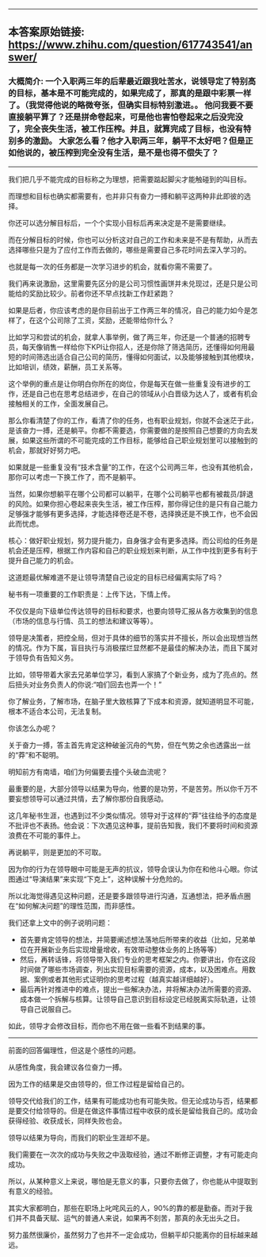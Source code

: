 ----------------------------------------
## 本答案原始链接: https://www.zhihu.com/question/617743541/answer/
### 大概简介: 一个入职两三年的后辈最近跟我吐苦水，说领导定了特别高的目标，基本是不可能完成的，如果完成了，那真的是跟中彩票一样了。（我觉得他说的略微夸张，但确实目标特别激进。。 他问我要不要直接躺平算了？还是拼命卷起来，可是他也害怕卷起来之后没完没了，完全丧失生活，被工作压榨。并且，就算完成了目标，也没有特别多的激励。 大家怎么看？他才入职两三年，躺平不太好吧？但是正如他说的，被压榨到完全没有生活，是不是也得不偿失了？
----------------------------------------
我们把几乎不能完成的目标称之为理想，把需要踮起脚尖才能触碰到的叫目标。

而理想和目标也确实都需要有，也并非只有奋力一搏和躺平这两种非此即彼的选择。

你还可以选分解目标后，一个个实现小目标后再来决定是不是需要继续。

而在分解目标的时候，你也可以分析这对自己的工作和未来是不是有帮助，从而去选择哪些只是为了应付工作而去做的，哪些是需要自己多花时间去深入学习的。

也就是每一次的任务都是一次学习进步的机会，就看你需不需要了。

我们再来说激励，这里需要先区分的是公司习惯性画饼并未兑现过，还是只是公司能给的奖励比较少。前者你还不早点找新工作赶紧跑？

如果是后者，你应该考虑的是你目前出于工作两三年的情况，自己的能力如今是怎样了，在这个公司除了工资，奖励，还能带给你什么？

比如学习和尝试的机会，就拿人事举例，做了两三年，你还是一个普通的招聘专员，每天像销售一样给你下KPI让你招人，还是你除了筛选简历，还懂得如何用最短的时间筛选出适合自己公司的简历，懂得如何面试，以及能够接触到其他模块，比如培训，绩效，薪酬，员工关系等。

这个举例的重点是让你明白你所在的岗位，你是每天在做一些重复没有进步的工作，还是自己也在思考总结进步，在自己的领域从小白晋级为达人了，或者有机会接触相关的工作，全面发展自己。

那么你看清楚了你的工作，看清了你的任务，也有职业规划，你就不会迷茫于此，是该奋力一搏，还是躺平。你都不需要选，你需要做的是按照自己想要的方向去发展，如果这些所谓的不可能完成的工作目标，能够给自己职业规划里可以接触到的机会，那就好好努力吧。

如果就是一些重复没有“技术含量”的工作，在这个公司两三年，也没有其他机会，那你可以考虑一下换工作了，而不是躺平。

当然，如果你想躺平在哪个公司都可以躺平，在哪个公司躺平也都有被裁员/辞退的风险。如果你担心卷起来丧失生活，被工作压榨，那你得记住的是只有自己能力足够强才能够有更多选择，才能选择卷还是不卷，选择换还是不换工作，也不会因此而忧虑。

核心：做好职业规划，努力提升能力，自身强才会有更多选择。而公司给的任务是机会还是压榨，根据工作内容和自己的职业规划来判断，从工作中找到更多有利于提升自己能力的机会。

这道题最优解难道不是让领导清楚自己设定的目标已经偏离实际了吗？

秘书有一项重要的工作职责是：上传下达，下情上传。

不仅仅是向下级单位传达领导的目标和要求，也要向领导汇报从各方收集到的信息（市场的信息与行情、员工的想法和建议等等）。

领导是决策者，把控全局，但对于具体的细节的落实并不擅长，所以会出现想当然的情况。作为下属，盲目执行与消极摆烂显然都不是最佳的解决办法，而且下属对于领导负有告知义务。

比如，领导带着大家去兄弟单位学习，看到人家搞了个新业务，成为了亮点的。然后扭头对业务负责人的你说:“咱们回去也弄一个！”

你了解业务，了解市场，在脑子里大致核算了下成本和资源，就知道明显不可能，根本不适合本公司，无法复制。

你该怎么办呢？

关于奋力一搏，答主首先肯定这种破釜沉舟的气势，但在气势之余也透露出一丝的“莽”和不聪明。

明知前方有南墙，咱们为何偏要去撞个头破血流呢？

最重要的是，大部分领导以结果为导向，他要的是功劳，不是苦劳。所以你千万不要妄想领导可以通过共情，去了解你那份自我感动。

这几年秘书生涯，也遇到过不少类似情况。领导对于这样的“莽”往往给予的态度是不批评也不表扬。他会说：下次遇见这种事，提前告知我，我们不要将时间和资源浪费在不可能的事件上。

再说躺平，则是更加的不可取。

因为你的行为在领导眼中可能是无声的抗议，领导会误认为你在和他斗心眼。你试图通过“导演结果”来实现“下克上”，这种误解十分危险的。

所以北海觉得遇见这种问题，还是要多跟领导进行沟通，互通想法，把矛盾点圈在“如何解决问题”的理性范围，而非感性。

我们还拿上文中的例子说明问题：

 * 首先要肯定领导的想法，并简要阐述想法落地后所带来的收益（比如，兄弟单位在开展新业务后实现增量增收，有效带动整体业务的上扬等等）
 * 然后，再转话锋，将领导带入我们专业的思考框架之内。你要讲出，你在这段时间做了哪些市场调查，列出实现目标需要的资源，成本，以及困难点。用数据、案例或者其他形式证明你的思考过程（越真实越详细越好）。
 * 最后再针对推进中的难点，提出一些解决办法，并将解决办法所需要的资源、成本做一个拆解与核算。让领导自己意识到目标设定已经脱离实际轨道，让领导自己说服自己。

如此，领导才会修改目标，而你也不用在做一些看不到结果的事。

----------------------------------------

前面的回答偏理性，但这是个感性的问题。

从感性角度，我会建议各位奋力一搏。

因为工作的结果是交由领导的，但工作过程是留给自己的。

领导交代给我们的工作，结果有可能成功也有可能失败。但无论成功与否，结果都是要交付给领导的。但是在做这件事情过程中收获的成长是留给我自己的。成功会获得经验、收获成长，同样失败也会。

领导以结果为导向，而我们的职业生涯却不是。

我们需要在一次次的成功与失败之中汲取经验，通过不断修正调整，才有可能走向成功。

所以，从某种意义上来说，哪怕是无意义的事，只要你去做了，你也能从中提取到有意义的经验。

其实大家都明白，那些在职场上叱咤风云的人，90%的靠的都是勤奋。而对于我们并不具备天赋、运气的普通人来说，如果再不刻苦，那真的永无出头之日。

努力虽然很廉价，虽然努力了也并不一定会成功，但躺平却只能离你的目标越来越远。